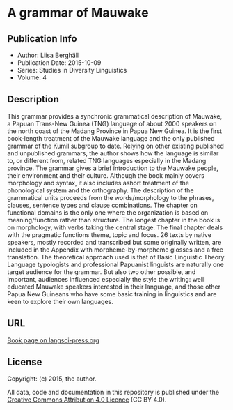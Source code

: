 # A grammar of Mauwake

## Publication Info

- Author: Liisa Berghäll 
- Publication Date: 2015-10-09
- Series: Studies in Diversity Linguistics 
- Volume: 4

## Description

This grammar provides a synchronic grammatical description of Mauwake, a Papuan Trans-New Guinea (TNG) language of about 2000 speakers on the north coast of the Madang Province in Papua New Guinea. It is the first book-length treatment of the Mauwake language and the only published grammar of the Kumil subgroup to date. Relying on other existing published and unpublished grammars, the author shows how the language is similar to, or different from, related TNG languages especially in the Madang province. The grammar gives a brief introduction to the Mauwake people, their environment and their culture. Although the book mainly covers morphology and syntax, it also includes ashort treatment of the phonological system and the orthography. The description of the grammatical units proceeds from the words/morphology to the phrases, clauses, sentence types and clause combinations. The chapter on functional domains is the only one where the organization is based on meaning/function rather than structure. The longest chapter in the book is on morphology, with verbs taking the central stage. The final chapter deals with the pragmatic functions theme, topic and focus. 26 texts by native speakers, mostly recorded and transcribed but some originally written, are included in the Appendix with morpheme-by-morpheme glosses and a free translation. The theoretical approach used is that of Basic Linguistic Theory. Language typologists and professional Papuanist linguists are naturally one target audience for the grammar. But also two other possible, and important, audiences influenced especially the style the writing: well educated Mauwake speakers interested in their language, and those other Papua New Guineans who have some basic training in linguistics and are keen to explore their own languages. 
 
## URL

[Book page on langsci-press.org](http://langsci-press.org/catalog/book/67)


## License

Copyright: (c) 2015, the author.

All data, code and documentation in this repository is published under the
[Creative Commons Attribution 4.0 Licence](http://creativecommons.org/licenses/by/4.0/)
(CC BY 4.0).
